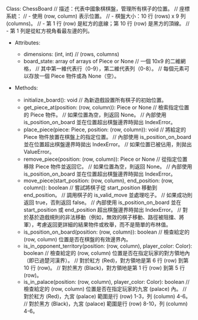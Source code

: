 Class: ChessBoard
  // 描述：代表中國象棋棋盤，管理所有棋子的位置。
  // 座標系統：
  //   - 使用 (row, column) 表示位置。
  //   - 棋盤大小：10 行 (rows) x 9 列 (columns)。
  //   - 第 1 行 (row) 是紅方的底線；第 10 行 (row) 是黑方的頂線。
  //   - 第 1 列是從紅方視角看最左邊的列。

  - Attributes:
    - dimensions: (int, int) // (rows, columns)
    - board_state: array of arrays of Piece or None // 一個 10x9 的二維網格，
    // 其中第一維代表行（0-9），第二維代表列（0-8）。
    // 每個元素可以存放一個 Piece 物件或為 None（空）。

  - Methods:
    - initialize_board(): void
    // 為新遊戲設置所有棋子的初始位置。
    - get_piece_at(position: (row, column)): Piece or None
    // 檢索指定位置的 Piece 物件。
    // 如果位置為空，則返回 None。
    // 內部使用 is_position_on_board 並在位置超出棋盤邊界時拋出 IndexError。
    - place_piece(piece: Piece, position: (row, column)): void
    // 將給定的 Piece 物件放置在棋盤上的指定位置。
    // 內部使用 is_position_on_board 並在位置超出棋盤邊界時拋出 IndexError。
    // 如果位置已被佔用，則拋出 ValueError。
    - remove_piece(position: (row, column)): Piece or None
    // 從指定位置移除 Piece 物件並返回它。
    // 如果位置為空，則返回 None。
    // 內部使用 is_position_on_board 並在位置超出棋盤邊界時拋出 IndexError。
    - move_piece(start_position: (row, column), end_position: (row, column)): boolean
    // 嘗試將棋子從 start_position 移動到 end_position。
    // 調用棋子的 is_valid_move 並處理吃子。
    // 如果成功則返回 true，否則返回 false。
    // 內部使用 is_position_on_board 並在 start_position 或 end_position 超出棋盤邊界時拋出 IndexError。
    // 對於基於遊戲規則的非法移動（例如，無效的棋子移動、路徑被阻擋、將軍），考慮返回更詳細的結果物件或枚舉，而不是簡單的布林值。
    - is_position_on_board(position: (row, column)): boolean
    // 檢查給定的 (row, column) 位置是否在棋盤的有效邊界內。
    - is_in_opponent_territory(position: (row, column), player_color: Color): boolean
    // 檢查給定的 (row, column) 位置是否在指定玩家的對方領地內（即已過楚河漢界）。
    // 對於紅方 (Red)，對方領地是第 6 行 (row) 到第 10 行 (row)。
    // 對於黑方 (Black)，對方領地是第 1 行 (row) 到第 5 行 (row)。
    - is_in_palace(position: (row, column), player_color: Color): boolean
    // 檢查給定的 (row, column) 位置是否在指定玩家的九宮 (palace) 內。
    // 對於紅方 (Red)，九宮 (palace) 範圍是行 (row) 1-3，列 (column) 4-6。
    // 對於黑方 (Black)，九宮 (palace) 範圍是行 (row) 8-10，列 (column) 4-6。